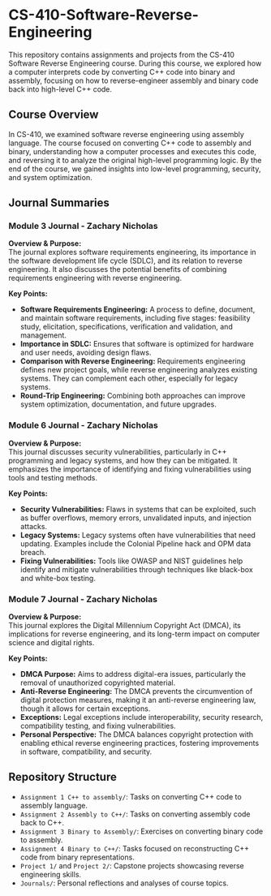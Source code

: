 # CS-410-Software-Reverse-Engineering

This repository contains assignments and projects from the CS-410 Software Reverse Engineering course. During this course, we explored how a computer interprets code by converting C++ code into binary and assembly, focusing on how to reverse-engineer assembly and binary code back into high-level C++ code.

## Course Overview

In CS-410, we examined software reverse engineering using assembly language. The course focused on converting C++ code to assembly and binary, understanding how a computer processes and executes this code, and reversing it to analyze the original high-level programming logic. By the end of the course, we gained insights into low-level programming, security, and system optimization.

## Journal Summaries

### **Module 3 Journal - Zachary Nicholas**

**Overview & Purpose:**  
The journal explores software requirements engineering, its importance in the software development life cycle (SDLC), and its relation to reverse engineering. It also discusses the potential benefits of combining requirements engineering with reverse engineering.

**Key Points:**

- **Software Requirements Engineering:** A process to define, document, and maintain software requirements, including five stages: feasibility study, elicitation, specifications, verification and validation, and management.
- **Importance in SDLC:** Ensures that software is optimized for hardware and user needs, avoiding design flaws.
- **Comparison with Reverse Engineering:** Requirements engineering defines new project goals, while reverse engineering analyzes existing systems. They can complement each other, especially for legacy systems.
- **Round-Trip Engineering:** Combining both approaches can improve system optimization, documentation, and future upgrades.

### **Module 6 Journal - Zachary Nicholas**

**Overview & Purpose:**  
This journal discusses security vulnerabilities, particularly in C++ programming and legacy systems, and how they can be mitigated. It emphasizes the importance of identifying and fixing vulnerabilities using tools and testing methods.

**Key Points:**

- **Security Vulnerabilities:** Flaws in systems that can be exploited, such as buffer overflows, memory errors, unvalidated inputs, and injection attacks.
- **Legacy Systems:** Legacy systems often have vulnerabilities that need updating. Examples include the Colonial Pipeline hack and OPM data breach.
- **Fixing Vulnerabilities:** Tools like OWASP and NIST guidelines help identify and mitigate vulnerabilities through techniques like black-box and white-box testing.

### **Module 7 Journal - Zachary Nicholas**

**Overview & Purpose:**  
This journal explores the Digital Millennium Copyright Act (DMCA), its implications for reverse engineering, and its long-term impact on computer science and digital rights.

**Key Points:**

- **DMCA Purpose:** Aims to address digital-era issues, particularly the removal of unauthorized copyrighted material.
- **Anti-Reverse Engineering:** The DMCA prevents the circumvention of digital protection measures, making it an anti-reverse engineering law, though it allows for certain exceptions.
- **Exceptions:** Legal exceptions include interoperability, security research, compatibility testing, and fixing vulnerabilities.
- **Personal Perspective:** The DMCA balances copyright protection with enabling ethical reverse engineering practices, fostering improvements in software, compatibility, and security.

## Repository Structure

- `Assignment 1 C++ to assembly/`: Tasks on converting C++ code to assembly language.
- `Assignment 2 Assembly to C++/`: Tasks on converting assembly code back to C++.
- `Assignment 3 Binary to Assembly/`: Exercises on converting binary code to assembly.
- `Assignment 4 Binary to C++/`: Tasks focused on reconstructing C++ code from binary representations.
- `Project 1/` and `Project 2/`: Capstone projects showcasing reverse engineering skills.
- `Journals/`: Personal reflections and analyses of course topics.
